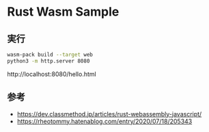 # Rust Wasm Sample

## 実行

```sh
wasm-pack build --target web
python3 -m http.server 8080
```

http://localhost:8080/hello.html

## 参考

- https://dev.classmethod.jp/articles/rust-webassembly-javascript/
- https://rheotommy.hatenablog.com/entry/2020/07/18/205343
